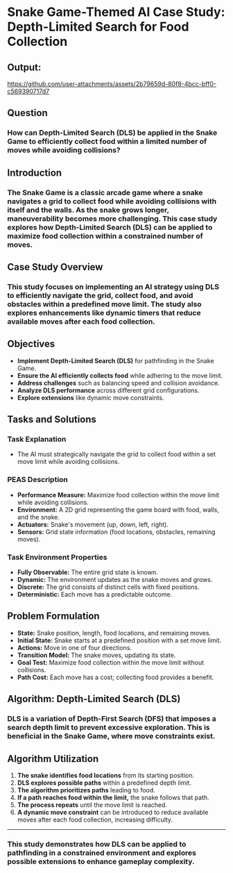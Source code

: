 # Snake Game-Themed AI Case Study: Depth-Limited Search for Food Collection
## Output:
https://github.com/user-attachments/assets/2b79659d-80f8-4bcc-bff0-c569390717d7
## Question
### How can Depth-Limited Search (DLS) be applied in the Snake Game to efficiently collect food within a limited number of moves while avoiding collisions?

## Introduction
### The Snake Game is a classic arcade game where a snake navigates a grid to collect food while avoiding collisions with itself and the walls. As the snake grows longer, maneuverability becomes more challenging. This case study explores how Depth-Limited Search (DLS) can be applied to maximize food collection within a constrained number of moves.

## Case Study Overview
### This study focuses on implementing an AI strategy using DLS to efficiently navigate the grid, collect food, and avoid obstacles within a predefined move limit. The study also explores enhancements like dynamic timers that reduce available moves after each food collection.

## Objectives
- **Implement Depth-Limited Search (DLS)** for pathfinding in the Snake Game.
- **Ensure the AI efficiently collects food** while adhering to the move limit.
- **Address challenges** such as balancing speed and collision avoidance.
- **Analyze DLS performance** across different grid configurations.
- **Explore extensions** like dynamic move constraints.

## Tasks and Solutions
### Task Explanation
- The AI must strategically navigate the grid to collect food within a set move limit while avoiding collisions.

### PEAS Description
- **Performance Measure:** Maximize food collection within the move limit while avoiding collisions.
- **Environment:** A 2D grid representing the game board with food, walls, and the snake.
- **Actuators:** Snake's movement (up, down, left, right).
- **Sensors:** Grid state information (food locations, obstacles, remaining moves).

### Task Environment Properties
- **Fully Observable:** The entire grid state is known.
- **Dynamic:** The environment updates as the snake moves and grows.
- **Discrete:** The grid consists of distinct cells with fixed positions.
- **Deterministic:** Each move has a predictable outcome.

## Problem Formulation
- **State:** Snake position, length, food locations, and remaining moves.
- **Initial State:** Snake starts at a predefined position with a set move limit.
- **Actions:** Move in one of four directions.
- **Transition Model:** The snake moves, updating its state.
- **Goal Test:** Maximize food collection within the move limit without collisions.
- **Path Cost:** Each move has a cost; collecting food provides a benefit.

## Algorithm: Depth-Limited Search (DLS)
### DLS is a variation of Depth-First Search (DFS) that imposes a search depth limit to prevent excessive exploration. This is beneficial in the Snake Game, where move constraints exist.

## Algorithm Utilization
1. **The snake identifies food locations** from its starting position.
2. **DLS explores possible paths** within a predefined depth limit.
3. **The algorithm prioritizes paths** leading to food.
4. **If a path reaches food within the limit,** the snake follows that path.
5. **The process repeats** until the move limit is reached.
6. **A dynamic move constraint** can be introduced to reduce available moves after each food collection, increasing difficulty.

---
### This study demonstrates how DLS can be applied to pathfinding in a constrained environment and explores possible extensions to enhance gameplay complexity.

